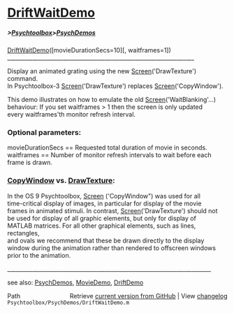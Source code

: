 # [DriftWaitDemo](DriftWaitDemo)
##### >[Psychtoolbox](Psychtoolbox)>[PsychDemos](PsychDemos)

[DriftWaitDemo](DriftWaitDemo)([movieDurationSecs=10][, waitframes=1])  
\_\_\_\_\_\_\_\_\_\_\_\_\_\_\_\_\_\_\_\_\_\_\_\_\_\_\_\_\_\_\_\_\_\_\_\_\_\_\_\_\_\_\_\_\_\_\_\_\_\_\_\_\_\_\_\_\_\_\_\_\_\_\_\_\_\_\_  
  
Display an animated grating using the new [Screen](Screen)('DrawTexture') command.  
In Psychtoolbox-3 [Screen](Screen)('DrawTexture') replaces [Screen](Screen)('CopyWindow').  
  
This demo illustrates on how to emulate the old [Screen](Screen)('WaitBlanking'...)  
behaviour: If you set waitframes \> 1 then the screen is only updated  
every waitframes'th monitor refresh interval.  
  
### Optional parameters:  
  
movieDurationSecs == Requested total duration of movie in seconds.  
waitframes == Number of monitor refresh intervals to wait before each  
frame is drawn.  
  
### [CopyWindow](CopyWindow) vs. [DrawTexture](DrawTexture):  
  
In the OS 9 Psychtoolbox, [Screen](Screen) ('CopyWindow") was used for all  
time-critical display of images, in particular for display of the movie  
frames in animated stimuli. In contrast, [Screen](Screen)('DrawTexture') should not  
be used for display of all graphic elements,  but only for  display of  
MATLAB matrices.  For all other graphical elements, such as lines,  rectangles,  
and ovals we recommend that these be drawn directly to the  display  
window during the animation rather than rendered to offscreen  windows  
prior to the animation.  
  
\_\_\_\_\_\_\_\_\_\_\_\_\_\_\_\_\_\_\_\_\_\_\_\_\_\_\_\_\_\_\_\_\_\_\_\_\_\_\_\_\_\_\_\_\_\_\_\_\_\_\_\_\_\_\_\_\_\_\_\_\_\_\_\_\_\_\_\_\_\_\_\_\_  
  
see also: [PsychDemos](PsychDemos), [MovieDemo](MovieDemo), [DriftDemo](DriftDemo)  




<div class="code_header" style="text-align:right;">
  <span style="float:left;">Path&nbsp;&nbsp;</span> <span class="counter">Retrieve <a href=
  "https://raw.github.com/Psychtoolbox-3/Psychtoolbox-3/beta/Psychtoolbox/PsychDemos/DriftWaitDemo.m">current version from GitHub</a> | View <a href=
  "https://github.com/Psychtoolbox-3/Psychtoolbox-3/commits/beta/Psychtoolbox/PsychDemos/DriftWaitDemo.m">changelog</a></span>
</div>
<div class="code">
  <code>Psychtoolbox/PsychDemos/DriftWaitDemo.m</code>
</div>

